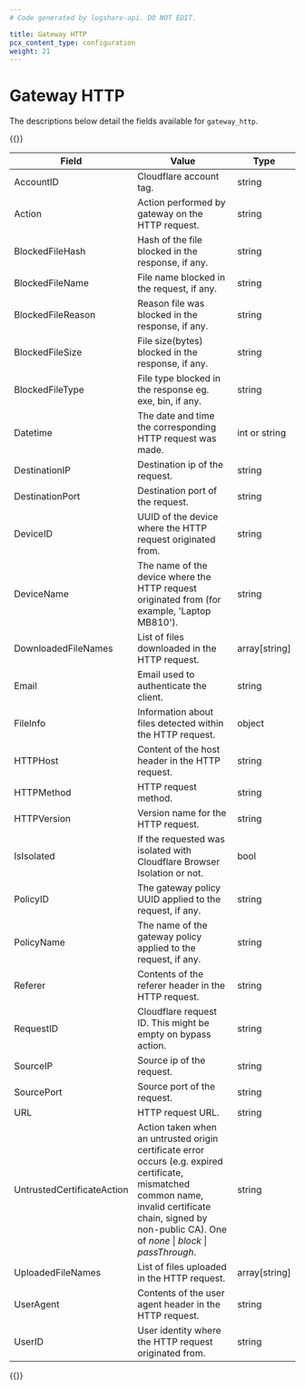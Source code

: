 ```yaml
---
# Code generated by logshare-api. DO NOT EDIT.

title: Gateway HTTP
pcx_content_type: configuration
weight: 21
---
```


# Gateway HTTP

The descriptions below detail the fields available for `gateway_http`.

{{<table-wrap>}}

| Field | Value | Type |
| -- | -- | -- |
| AccountID | Cloudflare account tag. | string |
| Action | Action performed by gateway on the HTTP request. | string |
| BlockedFileHash | Hash of the file blocked in the response, if any. | string |
| BlockedFileName | File name blocked in the request, if any. | string |
| BlockedFileReason | Reason file was blocked in the response, if any. | string |
| BlockedFileSize | File size(bytes) blocked in the response, if any. | string |
| BlockedFileType | File type blocked in the response eg. exe, bin, if any. | string |
| Datetime | The date and time the corresponding HTTP request was made. | int or string |
| DestinationIP | Destination ip of the request. | string |
| DestinationPort | Destination port of the request. | string |
| DeviceID | UUID of the device where the HTTP request originated from. | string |
| DeviceName | The name of the device where the HTTP request originated from (for example, 'Laptop MB810'). | string |
| DownloadedFileNames | List of files downloaded in the HTTP request. | array[string] |
| Email | Email used to authenticate the client. | string |
| FileInfo | Information about files detected within the HTTP request. | object |
| HTTPHost | Content of the host header in the HTTP request. | string |
| HTTPMethod | HTTP request method. | string |
| HTTPVersion | Version name for the HTTP request. | string |
| IsIsolated | If the requested was isolated with Cloudflare Browser Isolation or not. | bool |
| PolicyID | The gateway policy UUID applied to the request, if any. | string |
| PolicyName | The name of the gateway policy applied to the request, if any. | string |
| Referer | Contents of the referer header in the HTTP request. | string |
| RequestID | Cloudflare request ID. This might be empty on bypass action. | string |
| SourceIP | Source ip of the request. | string |
| SourcePort | Source port of the request. | string |
| URL | HTTP request URL. | string |
| UntrustedCertificateAction | Action taken when an untrusted origin certificate error occurs (e.g. expired certificate, mismatched common name, invalid certificate chain, signed by non-public CA). One of <em>none</em> \| <em>block</em> \| <em>passThrough</em>. | string |
| UploadedFileNames | List of files uploaded in the HTTP request. | array[string] |
| UserAgent | Contents of the user agent header in the HTTP request. | string |
| UserID | User identity where the HTTP request originated from. | string |

{{</table-wrap>}}
